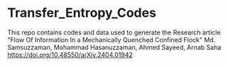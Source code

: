 # Transfer_Entropy_Codes
This repo contains codes and data used to generate the Research article 
"Flow Of Information In a Mechanically Quenched Confined Flock"
Md. Samsuzzaman, Mohammad Hasanuzzaman, Ahmed Sayeed, Arnab Saha
https://doi.org/10.48550/arXiv.2404.01942

